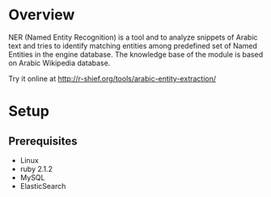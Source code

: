 Overview
==

NER (Named Entity Recognition) is a tool and to analyze snippets of Arabic text and tries to identify matching entities among predefined set of Named Entities in the engine database.  The knowledge base of the module is based on Arabic Wikipedia database. 

Try it online at http://r-shief.org/tools/arabic-entity-extraction/

Setup
==

Prerequisites
--

* Linux 
* ruby 2.1.2
* MySQL
* ElasticSearch
